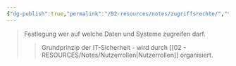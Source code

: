 ```yaml
---
{"dg-publish":true,"permalink":"/02-resources/notes/zugriffsrechte/","tags":["it-sicherheit/berechtigung"],"noteIcon":"","updated":"2025-08-28T17:46:01.000+02:00"}
---
```


>Festlegung wer auf welche Daten und Systeme zugreifen darf.
>>Grundprinzip der IT-Sicherheit - wird durch [[02 - RESOURCES/Notes/Nutzerrollen\|Nutzerrollen]] organisiert.